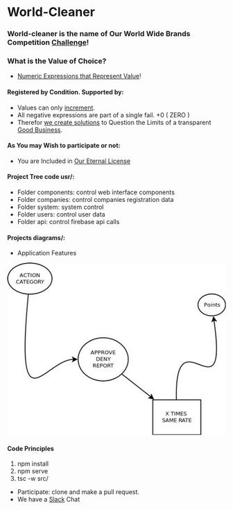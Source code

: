 # World-Cleaner
### World-cleaner is the name of Our World Wide Brands Competition [Challenge](https://wiki.odicforcesounds.com/docs/en/Tao/Fragments/Path/)! 

### What is the Value of Choice?
- [Numeric Expressions that Represent Value](https://wiki.odicforcesounds.com/docs/en/Tao/Fragments/OdicPoints/)! 

#### Registered by Condition. Supported by:
- Values can only  [increment](https://wiki.odicforcesounds.com/docs/plan/psudoCode.html). 
- All negative expressions are part of a single fail. +0 ( ZERO ) 
- Therefor [we create solutions](https://wiki.odicforcesounds.com/docs/plan/Questions.html) to Question the Limits of a transparent [Good Business](https://pt.linkedin.com/in/rakzhodekams).

#### As You may Wish to participate or not:
- You are Included in [Our Eternal License](https://wiki.odicforcesounds.com/art/pages/License/index.html)

#### Project Tree code usr/:
- Folder components: control web interface components
- Folder companies: control companies registration data
- Folder system: system control
- Folder users: control user data
- Folder api: control firebase api calls

#### Projects diagrams/:

- Application Features

![Civic Features](./diagrams/Points.jpg)

#### Code Principles
1. npm install 
2. npm serve
3. tsc -w src/ 
- Participate: clone and make a pull request. 
- We have a [Slack](odicforcesoundsgroup.slack.com) Chat


